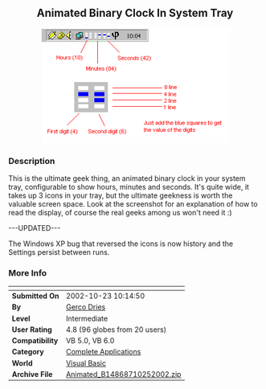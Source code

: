 ﻿<div align="center">

## Animated Binary Clock In System Tray

<img src="PIC20021023436577645.gif">
</div>

### Description

This is the ultimate geek thing, an animated binary clock in your system tray, configurable to show hours, minutes and seconds. It's quite wide, it takes up 3 icons in your tray, but the ultimate geekness is worth the valuable screen space. Look at the screenshot for an explanation of how to read the display, of course the real geeks among us won't need it :)

---UPDATED---

The Windows XP bug that reversed the icons is now history and the Settings persist between runs.
 
### More Info
 


<span>             |<span>
---                |---
**Submitted On**   |2002-10-23 10:14:50
**By**             |[Gerco Dries](https://github.com/Planet-Source-Code/PSCIndex/blob/master/ByAuthor/gerco-dries.md)
**Level**          |Intermediate
**User Rating**    |4.8 (96 globes from 20 users)
**Compatibility**  |VB 5\.0, VB 6\.0
**Category**       |[Complete Applications](https://github.com/Planet-Source-Code/PSCIndex/blob/master/ByCategory/complete-applications__1-27.md)
**World**          |[Visual Basic](https://github.com/Planet-Source-Code/PSCIndex/blob/master/ByWorld/visual-basic.md)
**Archive File**   |[Animated\_B14868710252002\.zip](https://github.com/Planet-Source-Code/gerco-dries-animated-binary-clock-in-system-tray__1-40088/archive/master.zip)








